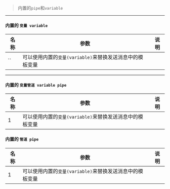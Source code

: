 > 内置的`pipe`和`variable`

---

#### 内置的 `变量 variable`

| 名称 | 参数                                                     | 说明 |
| ---- | -------------------------------------------------------- | ---- |
| ``   | 可以使用内置的`变量(variable)`来替换发送消息中的模板变量 |

---

#### 内置的 `变量管道 variable pipe`

| 名称 | 参数                                                     | 说明 |
| ---- | -------------------------------------------------------- | ---- |
| 1    | 可以使用内置的`变量(variable)`来替换发送消息中的模板变量 |

#### 内置的 `管道 pipe`

| 名称 | 参数                                                     | 说明 |
| ---- | -------------------------------------------------------- | ---- |
| 1    | 可以使用内置的`变量(variable)`来替换发送消息中的模板变量 |
